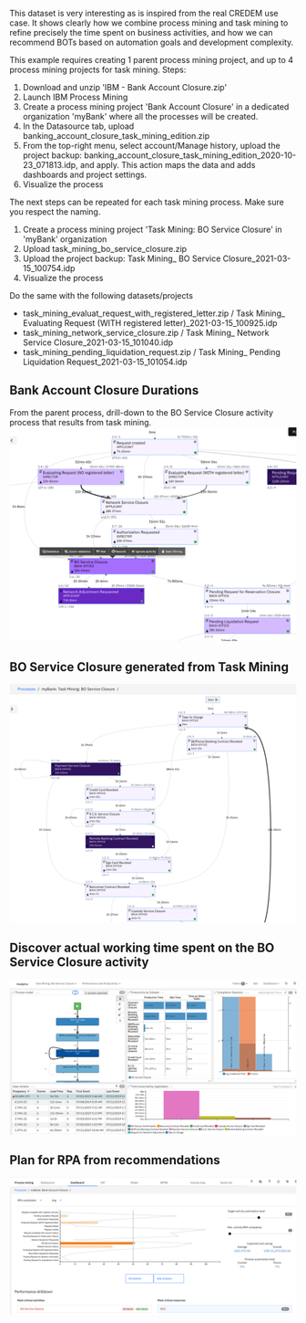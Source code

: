 This dataset is very interesting as is inspired from the real CREDEM use case.
It shows clearly how we combine process mining and task mining to refine precisely the time spent on business activities, and how we can recommend BOTs based on automation goals and development complexity.


This example requires creating 1 parent process mining project, and up to 4 process mining projects for task mining.
Steps:
1. Download and unzip 'IBM - Bank Account Closure.zip'
1. Launch IBM Process Mining
1. Create a process mining project 'Bank Account Closure' in a dedicated organization 'myBank' where all the processes will be created.
1. In the Datasource tab, upload banking_account_closure_task_mining_edition.zip
1. From the top-right menu, select account/Manage history, upload the project backup: banking_account_closure_task_mining_edition_2020-10-23_071813.idp, and apply. This action maps the data and adds dashboards and project settings.
1. Visualize the process


The next steps can be repeated for each task mining process. Make sure you respect the naming.
1. Create a process mining project 'Task Mining: BO Service Closure' in 'myBank' organization
1. Upload task_mining_bo_service_closure.zip
1. Upload the project backup: Task Mining_ BO Service Closure_2021-03-15_100754.idp
1. Visualize the process


Do the same with the following datasets/projects
* task_mining_evaluat_request_with_registered_letter.zip / Task Mining_ Evaluating Request (WITH registered letter)_2021-03-15_100925.idp
* task_mining_network_service_closure.zip / Task Mining_ Network Service Closure_2021-03-15_101040.idp
* task_mining_pending_liquidation_request.zip / Task Mining_ Pending Liquidation Request_2021-03-15_101054.idp

## Bank Account Closure Durations
From the parent process, drill-down to the BO Service Closure activity process that results from task mining.
![](./Images/BankAccountClosure.png?sanitize=true)

## BO Service Closure generated from Task Mining
![](./Images/BOServiceClosure.png?sanitize=true)

## Discover actual working time spent on the BO Service Closure activity
![](./Images/BOServiceClosureTime.png?sanitize=true)

## Plan for RPA from recommendations
![](./Images/RPARecommendations.png?sanitize=true)
